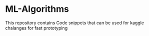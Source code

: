 # ML-Algorithms
This repository contains Code snippets that can be used for kaggle chalanges for fast prototyping <br/>
